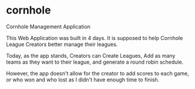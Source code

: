 # cornhole
Cornhole Management Application

This Web Application was built in 4 days. It is supposed to help Cornhole League Creators better manage their leagues.

Today, as the app stands, Creators can Create Leagues, Add as many teams as they want to their league, and generate a round robin schedule.

However, the app doesn't allow for the creator to add scores to each game, or who won and who lost as I didn't have enough
time to finish.
